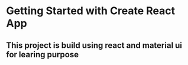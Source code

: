 # Getting Started with Create React App

## This project is build using react and material ui for learing purpose

###
